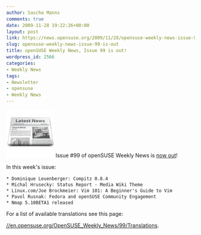 ```yaml
---
author: Sascha Manns
comments: true
date: 2009-11-28 19:22:26+00:00
layout: post
link: https://news.opensuse.org/2009/11/28/opensuse-weekly-news-issue-99-is-out/
slug: opensuse-weekly-news-issue-99-is-out
title: openSUSE Weekly News, Issue 99 is out!
wordpress_id: 2566
categories:
- Weekly News
tags:
- Newsletter
- opensuse
- Weekly News
---
```


![news](/wp-content/uploads/2007/11/knewsticker.png) Issue #99 of openSUSE Weekly News is [now out](//en.opensuse.org/OpenSUSE_Weekly_News/99)!

In this week's issue:

    * Dominique Leuenberger: Compitz 0.8.4
    * Michal Hrusecky: Status Report - Media Wiki Theme
    * Linux.com/Joe Brockmeier: Vim 101: A Beginner's Guide to Vim
    * Pavol Rusnak: Fedora and openSUSE Community Engagement
    * Nmap 5.10BETA1 released 





For a list of available translations see this page:

[//en.opensuse.org/OpenSUSE_Weekly_News/99/Translations](//en.opensuse.org/OpenSUSE_Weekly_News/99/Translations).
